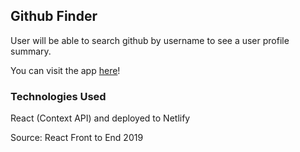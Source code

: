 ## Github Finder

User will be able to search github by username to see a user profile summary.

You can visit the app [here](https://github-finder123123123.netlify.com/)!

### Technologies Used
React (Context API) and deployed to Netlify

Source: React Front to End 2019
